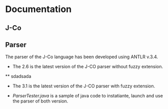 # Documentation


## J-Co


## Parser
The parser of the J-Co language has been developed using ANTLR v.3.4.

 * The 2.6 is the latest version of the J-CO parser without fuzzy extension.

** sdadsada

 * The 3.1 is the latest version of the J-CO parser with fuzzy extension.

 * _ParserTester.java_ is a sample of java code to instatiante, launch and use the parser of both version.
